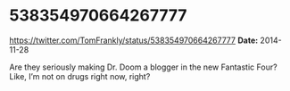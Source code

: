 # 538354970664267777
https://twitter.com/TomFrankly/status/538354970664267777
**Date:** 2014-11-28

Are they seriously making Dr. Doom a blogger in the new Fantastic Four? Like, I’m not on drugs right now, right?

